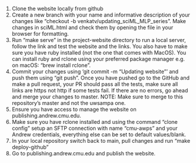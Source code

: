 1. Clone the website locally from github
2. Create a new branch with your name and informative description of your changes like “checkout -b venkatv/updating_sciML_MLP_series”.  Make changes in sciML.html and check them by opening the file in your browser for formatting.
3. Run “make serve” in the project-website directory to run a local server, follow the link and test the website and the links. You also have to make sure you have ruby installed (not the one that comes with MacOS). You can install ruby and rclone using your preferred package manager e.g. on macOS: “brew install rclone”.
4. Commit your changes using ‘git commit -m “Updating website”’ and push them using “git push”. Once you have pushed go to the GitHub and make a pull request, your PR should pass all the tests, make sure all links are https not http if some tests fail. If there are no errors, go ahead and merge your changes to master. NOTE: Make sure to merge to this repository’s master and not the uwsampa one.
5. Ensure you have access to manage the website on publishing.andrew.cmu.edu.
6. Make sure you have rclone installed and using the command “clone config” setup an SFTP connection with name “cmu-awps” and your Andrew credentials, everything else can be set to default values/blank.
7. In your local repository switch back to main, pull changes and run “make deploy-github”
8. Go to publishing.andrew.cmu.edu and publish the website.
